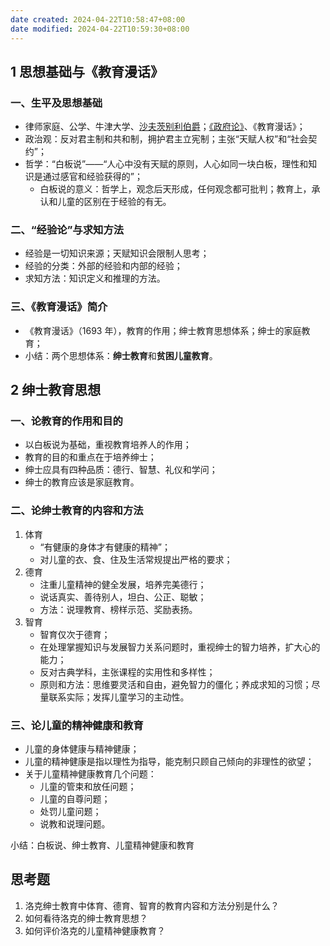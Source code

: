 ```yaml
---
date created: 2024-04-22T10:58:47+08:00
date modified: 2024-04-22T10:59:30+08:00
---
```

## 1 思想基础与《教育漫话》

### 一、生平及思想基础

- 律师家庭、公学、牛津大学、[沙夫茨别利伯爵](https://zh.wikipedia.org/zh-hans/%E7%AC%AC%E4%B8%89%E4%BB%A3%E6%B2%99%E5%A4%AB%E8%8C%A8%E4%BC%AF%E9%87%8C%E4%BC%AF%E7%88%B5%E5%AE%89%E6%9D%B1%E5%B0%BC%C2%B7%E9%98%BF%E4%BB%80%E5%88%A9-%E6%9F%AF%E6%9F%8F)；[《政府论》](https://book.douban.com/subject/36118368/)、《教育漫话》；
- 政治观：反对君主制和共和制，拥护君主立宪制；主张“天赋人权”和“社会契约”；
- 哲学：“白板说”——“人心中没有天赋的原则，人心如同一块白板，理性和知识是通过感官和经验获得的”；
	- 白板说的意义：哲学上，观念后天形成，任何观念都可批判；教育上，承认和儿童的区别在于经验的有无。

### 二、“经验论”与求知方法

- 经验是一切知识来源；天赋知识会限制人思考；
- 经验的分类：外部的经验和内部的经验；
- 求知方法：知识定义和推理的方法。

### 三、《教育漫话》简介

- 《教育漫话》（1693 年），教育的作用；绅士教育思想体系；绅士的家庭教育；
- 小结：两个思想体系：**绅士教育**和**贫困儿童教育**。

## 2 绅士教育思想

### 一、论教育的作用和目的

- 以白板说为基础，重视教育培养人的作用；
- 教育的目的和重点在于培养绅士；
- 绅士应具有四种品质：德行、智慧、礼仪和学问；
- 绅士的教育应该是家庭教育。

### 二、论绅士教育的内容和方法

1. 体育
	- “有健康的身体才有健康的精神”；
	- 对儿童的衣、食、住及生活常规提出严格的要求；
2. 德育
	- 注重儿童精神的健全发展，培养完美德行；
	- 说话真实、善待别人，坦白、公正、聪敏；
	- 方法：说理教育、榜样示范、奖励表扬。
3. 智育
	- 智育仅次于德育；
	- 在处理掌握知识与发展智力关系问题时，重视绅士的智力培养，扩大心的能力；
	- 反对古典学科，主张课程的实用性和多样性；
	- 原则和方法：思维要灵活和自由，避免智力的僵化；养成求知的习惯；尽量联系实际；发挥儿童学习的主动性。

### 三、论儿童的精神健康和教育

- 儿童的身体健康与精神健康；
- 儿童的精神健康是指以理性为指导，能克制只顾自己倾向的非理性的欲望；
- 关于儿童精神健康教育几个问题：
	- 儿童的管束和放任问题；
	- 儿童的自尊问题；
	- 处罚儿童问题；
	- 说教和说理问题。

小结：白板说、绅士教育、儿童精神健康和教育

## 思考题

1. 洛克绅士教育中体育、德育、智育的教育内容和方法分别是什么？
2. 如何看待洛克的绅士教育思想？
3. 如何评价洛克的儿童精神健康教育？